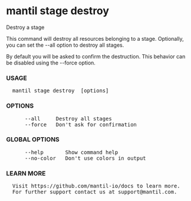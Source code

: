 
# mantil stage destroy

Destroy a stage

This command will destroy all resources belonging to a stage.
Optionally, you can set the --all option to destroy all stages.

By default you will be asked to confirm the destruction.
This behavior can be disabled using the --force option.

### USAGE
<pre>
  mantil stage destroy <name> [options]
</pre>
### OPTIONS
<pre>
      --all     Destroy all stages
      --force   Don't ask for confirmation
</pre>
### GLOBAL OPTIONS
<pre>
      --help       Show command help
      --no-color   Don't use colors in output
</pre>
### LEARN MORE
<pre>
  Visit https://github.com/mantil-io/docs to learn more.
  For further support contact us at support@mantil.com.
</pre>

